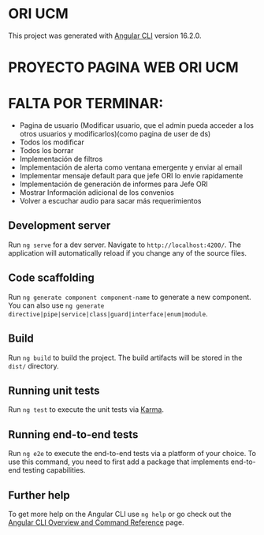 # ORI UCM

This project was generated with [Angular CLI](https://github.com/angular/angular-cli) version 16.2.0.

# PROYECTO PAGINA WEB ORI UCM 
# FALTA POR TERMINAR:
- Pagina de usuario (Modificar usuario, que el admin pueda acceder a los otros usuarios y modificarlos)(como pagina de user de ds)
- Todos los modificar
- Todos los borrar
- Implementación de filtros
- Implementación de alerta como ventana emergente y enviar al email
- Implementar mensaje default para que jefe ORI lo envie rapidamente
- Implementación de generación de informes para Jefe ORI
- Mostrar Información adicional de los convenios
- Volver a escuchar audio para sacar más requerimientos

## Development server

Run `ng serve` for a dev server. Navigate to `http://localhost:4200/`. The application will automatically reload if you change any of the source files.

## Code scaffolding

Run `ng generate component component-name` to generate a new component. You can also use `ng generate directive|pipe|service|class|guard|interface|enum|module`.

## Build

Run `ng build` to build the project. The build artifacts will be stored in the `dist/` directory.

## Running unit tests

Run `ng test` to execute the unit tests via [Karma](https://karma-runner.github.io).

## Running end-to-end tests

Run `ng e2e` to execute the end-to-end tests via a platform of your choice. To use this command, you need to first add a package that implements end-to-end testing capabilities.

## Further help

To get more help on the Angular CLI use `ng help` or go check out the [Angular CLI Overview and Command Reference](https://angular.io/cli) page.



